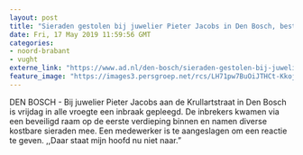 ```yaml
---
layout: post
title: "Sieraden gestolen bij juwelier Pieter Jacobs in Den Bosch, bestelauto achtergebleven"
date: Fri, 17 May 2019 11:59:56 GMT
categories: 
- noord-brabant 
- vught 
externe_link: "https://www.ad.nl/den-bosch/sieraden-gestolen-bij-juwelier-pieter-jacobs-in-den-bosch-bestelauto-achtergebleven~ad8e8c9c/"
feature_image: "https://images3.persgroep.net/rcs/LH71pw7BuOiJTHCt-KkojgbTDK8/diocontent/100876471/_fitwidth/400/?appId=21791a8992982cd8da851550a453bd7f&quality=0.7"
---
```


DEN BOSCH - Bij juwelier Pieter Jacobs aan de Krullartstraat in Den Bosch is vrijdag in alle vroegte een inbraak gepleegd. De inbrekers kwamen via een beveiligd raam op de eerste verdieping binnen en namen diverse kostbare sieraden mee. Een medewerker is te aangeslagen om een reactie te geven. ,,Daar staat mijn hoofd nu niet naar.”
